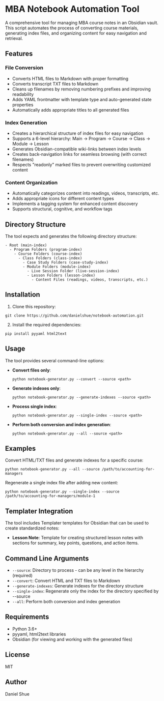# MBA Notebook Automation Tool

A comprehensive tool for managing MBA course notes in an Obsidian vault. This script automates the process of converting course materials, generating index files, and organizing content for easy navigation and retrieval.

## Features

### File Conversion
- Converts HTML files to Markdown with proper formatting
- Converts transcript TXT files to Markdown
- Cleans up filenames by removing numbering prefixes and improving readability
- Adds YAML frontmatter with template type and auto-generated state properties
- Automatically adds appropriate titles to all generated files

### Index Generation
- Creates a hierarchical structure of index files for easy navigation
- Supports a 6-level hierarchy: Main → Program → Course → Class → Module → Lesson
- Generates Obsidian-compatible wiki-links between index levels
- Creates back-navigation links for seamless browsing (with correct filenames)
- Respects "readonly" marked files to prevent overwriting customized content

### Content Organization
- Automatically categorizes content into readings, videos, transcripts, etc.
- Adds appropriate icons for different content types
- Implements a tagging system for enhanced content discovery
- Supports structural, cognitive, and workflow tags

## Directory Structure

The tool expects and generates the following directory structure:
```
- Root (main-index)
  - Program Folders (program-index)
    - Course Folders (course-index)
      - Class Folders (class-index)
        - Case Study Folders (case-study-index)
        - Module Folders (module-index)
          - Live Session Folder (live-session-index)
          - Lesson Folders (lesson-index)
            - Content Files (readings, videos, transcripts, etc.)
```

## Installation

1. Clone this repository:
```
git clone https://github.com/danielshue/notebook-automation.git
```

2. Install the required dependencies:
```
pip install pyyaml html2text
```

## Usage

The tool provides several command-line options:

- **Convert files only**:
  ```
  python notebook-generator.py --convert --source <path>
  ```

- **Generate indexes only**:
  ```
  python notebook-generator.py --generate-indexes --source <path>
  ```

- **Process single index**:
  ```
  python notebook-generator.py --single-index --source <path>
  ```

- **Perform both conversion and index generation**:
  ```
  python notebook-generator.py --all --source <path>
  ```

## Examples

Convert HTML/TXT files and generate indexes for a specific course:
```
python notebook-generator.py --all --source /path/to/accounting-for-managers
```

Regenerate a single index file after adding new content:
```
python notebook-generator.py --single-index --source /path/to/accounting-for-managers/module-1
```

## Templater Integration

The tool includes Templater templates for Obsidian that can be used to create standardized notes:

- **Lesson Note**: Template for creating structured lesson notes with sections for summary, key points, questions, and action items.

## Command Line Arguments

- `--source`: Directory to process - can be any level in the hierarchy (required)
- `--convert`: Convert HTML and TXT files to Markdown
- `--generate-indexes`: Generate indexes for the directory structure
- `--single-index`: Regenerate only the index for the directory specified by --source
- `--all`: Perform both conversion and index generation

## Requirements

- Python 3.6+
- pyyaml, html2text libraries
- Obsidian (for viewing and working with the generated files)

## License

MIT

## Author

Daniel Shue
